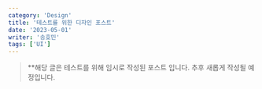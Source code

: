 ```yaml
---
category: 'Design'
title: '테스트를 위한 디자인 포스트'
date: '2023-05-01'
writer: '송호민'
tags: ['UI']
---
```


> \*\*해당 글은 테스트를 위해 임시로 작성된 포스트 입니다. 추후 새롭게 작성될 예정입니다.
